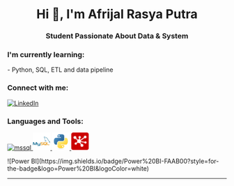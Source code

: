 <h1 align="center">Hi 👋, I'm Afrijal Rasya Putra</h1>
<h3 align="center">Student Passionate About Data & System</h3>

<h3 align="left">I'm currently learning:</h3>
<p align="left">
</p>
- Python, SQL, ETL and data pipeline
<h3 align="left">Connect with me:</h3>
<p align="left">
</p>

[![LinkedIn](https://img.shields.io/badge/LinkedIn-0077B5?style=for-the-badge&logo=linkedin&logoColor=white)](https://www.linkedin.com/in/afrijalrasyaputra/)

<h3 align="left">Languages and Tools:</h3>
<p align="left"> <a href="https://www.microsoft.com/en-us/sql-server" target="_blank" rel="noreferrer"> <img src="https://www.svgrepo.com/show/303229/microsoft-sql-server-logo.svg" alt="mssql" width="40" height="40"/> </a> <a href="https://www.mysql.com/" target="_blank" rel="noreferrer"> <img src="https://raw.githubusercontent.com/devicons/devicon/master/icons/mysql/mysql-original-wordmark.svg" alt="mysql" width="40" height="40"/> </a> <a href="https://www.python.org" target="_blank" rel="noreferrer"> <img src="https://raw.githubusercontent.com/devicons/devicon/master/icons/python/python-original.svg" alt="python" width="40" height="40"/>
</a> <img src="./asset/spoon.png" alt="PDI" width="40"/></p>
![Power BI](https://img.shields.io/badge/Power%20BI-FAAB00?style=for-the-badge&logo=Power%20BI&logoColor=white)




---
